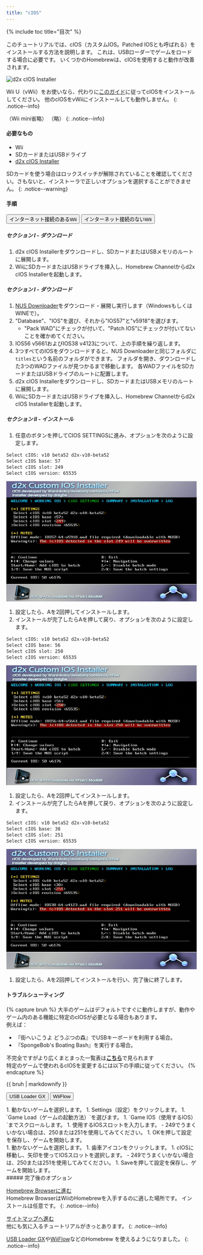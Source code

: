 ```yaml
---
title: "cIOS"
---
```


{% include toc title="目次" %}

このチュートリアルでは、cIOS（カスタムIOS。Patched IOSとも呼ばれる）をインストールする方法を説明します。 これは、USBローダーでゲームをロードする場合に必要です。 いくつかのHomebrewは、cIOSを使用すると動作が改善されます。

![d2x cIOS Installer](/images/cios/cIOS.png)

Wii U（vWii）をお使いなら、代わりに[このガイド](https://wiiu.hacks.guide/#/vwii-modding)に従ってcIOSをインストールしてください。 他のcIOSをvWiiにインストールしても動作しません。
{: .notice--info}

（Wii mini省略） （略）
{: .notice--info}

#### 必要なもの

- Wii
- SDカードまたはUSBドライブ
- [d2x cIOS Installer](https://hbb1.oscwii.org/hbb/d2x-cios-installer/d2x-cios-installer.zip)

SDカードを使う場合はロックスイッチが解除されていることを確認してください。さもないと、インストーラで正しいオプションを選択することができません。
{: .notice--warning}

#### 手順

<button class="tablinks btn btn--large btn--primary" id="defaultOpen" onclick="openTab(event, 'with-connection')">インターネット接続のあるWii</button>
<button class="tablinks btn btn--large btn--info" onclick="openTab(event, 'without-connection')">インターネット接続のないWii</button>

<div id="with-connection" class="blanktabcontent" markdown="1">

##### セクション I - ダウンロード

1. d2x cIOS Installerをダウンロードし、SDカードまたはUSBメモリのルートに展開します。
1. WiiにSDカードまたはUSBドライブを挿入し、Homebrew Channelからd2x cIOS Installerを起動します。
</div>
<div id="without-connection" class="blanktabcontent" markdown="1">

##### セクション I - ダウンロード

1. [NUS Downloader](https://github.com/WiiDatabase/nusdownloader/releases/latest/download/NUSD-Mod-NUS-Fix.zip)をダウンロード・展開し実行します（WindowsもしくはWINEで）。
1. "Database"、"IOS"を選び、それから"IOS57"と"v5918"を選びます。
   - "Pack WAD"にチェックが付いて、"Patch IOS"にチェックが付いてないことを確かめてください。
1. IOS56 v5661およびIOS38 v4123について、上の手順を繰り返します。
1. 3つすべてのIOSをダウンロードすると、NUS Downloaderと同じフォルダに`titles`という名前のフォルダができます。 フォルダを開き、ダウンロードした3つのWADファイルが見つかるまで移動します。 各WADファイルをSDカードまたはUSBドライブのルートに配置します。
1. d2x cIOS Installerをダウンロードし、SDカードまたはUSBメモリのルートに展開します。
1. WiiにSDカードまたはUSBドライブを挿入し、Homebrew Channelからd2x cIOS Installerを起動します。
</div>

##### セクション II - インストール

1. 任意のボタンを押してCIOS SETTINGSに進み、オプションを次のように設定します。

```
Select cIOS: v10 beta52 d2x-v10-beta52
Select cIOS base: 57
Select cIOS slot: 249
Select cIOS version: 65535
```

![cIOS249のインストール](/images/cios/Install249.png)

1. 設定したら、Aを2回押してインストールします。
1. インストールが完了したらAを押して戻り、オプションを次のように設定します。

```
Select cIOS: v10 beta52 d2x-v10-beta52
Select cIOS base: 56
Select cIOS slot: 250
Select cIOS version: 65535
```

![cIOS250のインストール](/images/cios/Install250.png)

1. 設定したら、Aを2回押してインストールします。
1. インストールが完了したらAを押して戻り、オプションを次のように設定します。

```
Select cIOS: v10 beta52 d2x-v10-beta52
Select cIOS base: 38
Select cIOS slot: 251
Select cIOS version: 65535
```

![cIOS251のインストール](/images/cios/Install251.png)

1. 設定したら、Aを2回押してインストールを行い、完了後に終了します。

#### トラブルシューティング

{% capture bruh %}
大半のゲームはデフォルトですぐに動作しますが、動作やゲーム内のある機能に特定のcIOSが必要となる場合もあります。<br> 例えば：

- 『街へいこうよ どうぶつの森』でUSBキーボードを利用する場合。
- 『SpongeBob's Boating Bash』を実行する場合。

不完全ですがより広くまとまった一覧表は[**こちら**](https://wiki.gbatemp.net/wiki/Wii_cIOS_base_Compatibility_List)で見られます<br> 特定のゲームで使われるcIOSを変更するには以下の手順に従ってください。
{% endcapture %}

<div class="notice--warning">{{ bruh | markdownify }}</div>

<button class="tablinks btn btn--large btn--primary" id="defaultOpen" onclick="openTab(event, 'usbloadergx')">USB Loader GX</button>
<button class="tablinks btn btn--large btn--info" onclick="openTab(event, 'wiiflow')">WiiFlow</button>

<div id="usbloadergx" class="blanktabcontent" markdown="1">
1. 動かないゲームを選択します。
1. Settings（設定）をクリックします。
1. `Game Load（ゲームの起動方法）`を選びます。
1. `Game IOS（使用するIOS）`までスクロールします。
1. 使用するIOSスロットを入力します。
    - 249でうまくいかない場合は、250または251を使用してみてください。
1. OKを押して設定を保存し、ゲームを開始します。
</div>
<div id="wiiflow" class="blanktabcontent" markdown="1">
1. 動かないゲームを選択します。
1. 歯車アイコンをクリックします。
1. cIOSに移動し、矢印を使ってIOSスロットを選択します。
    - 249でうまくいかない場合は、250または251を使用してみてください。
1. Saveを押して設定を保存し、ゲームを開始します。
</div>
##### 完了後のオプション

[Homebrew Browserに進む](hbb)<br> Homebrew BrowserはWiiのHomebrewを入手するのに適した場所です。 インストールは任意です。
{: .notice--info}

[サイトマップへ進む](site-navigation)<br> 他にも気に入るチュートリアルがきっとあります。
{: .notice--info}

[USB Loader GX](usbloadergx)や[WiiFlow](wiiflow)などのHomebrew を使えるようになりました。
{: .notice--info}

<script>
    let tabcontent = document.getElementsByClassName("blanktabcontent");
    let tablinks = document.getElementsByClassName("tablinks");

    function openTab(evt, tabName) {
        let element;

        for (element of tabcontent) {
            element.style.display = "none";
        }

        for (element of tablinks) {
            element.className = element.className.replace("btn--primary", "btn--info");
            if (!element.className.includes('btn--info'))
                element.className += " btn--info";
        }

        document.getElementById(tabName).style.display = "block";
        evt.currentTarget.className = evt.currentTarget.className.replace("btn--info", "btn--primary");
    }

    // Get the element with id="defaultOpen" and click on it
    document.getElementById("defaultOpen").click();
</script>
